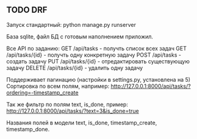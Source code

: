 ## TODO DRF

Запуск стандартный:
python manage.py runserver

База sqlite, файл БД с готовым наполнением приложил.

Все API по заданию:
GET /api/tasks - получть список всех задач
GET /api/tasks/{id} - получть одну конкретную задачу
POST /api/tasks - создать задачу
PUT /api/tasks/{id} - отредактировать существующую задачу
DELETE /api/tasks/{id} - удалить одну задачу



Поддерживает пагинацию (настройки в settings.py, установлена на 5)
Сортировка по всем полям, например:
http://127.0.0.1:8000/api/tasks/?ordering=-timestamp_create

Так же фильтр по полям text, is_done, пример:
http://127.0.0.1:8000/api/tasks/?text=3&is_done=true

Названия полей в модели text, is_done, timestamp_create, timestamp_done.